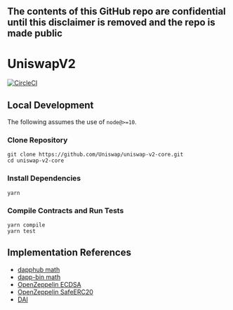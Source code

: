 
## The contents of this GitHub repo are confidential until this disclaimer is removed and the repo is made public

# UniswapV2

[![CircleCI](https://circleci.com/gh/Uniswap/uniswap-v2-core.svg?style=svg)](https://circleci.com/gh/Uniswap/uniswap-v2-core)

## Local Development

The following assumes the use of `node@>=10`.

### Clone Repository

```
git clone https://github.com/Uniswap/uniswap-v2-core.git
cd uniswap-v2-core
```

### Install Dependencies

```
yarn
```

### Compile Contracts and Run Tests

```
yarn compile
yarn test
```

## Implementation References

- [dapphub math](https://github.com/dapphub/ds-math/blob/de4576712dcf2c5152d16a04e677002d51d46e60/src/math.sol)
- [dapp-bin math](https://github.com/ethereum/dapp-bin/pull/50)
- [OpenZeppelin ECDSA](https://github.com/OpenZeppelin/openzeppelin-contracts/blob/81b1e4810761b088922dbd19a0642873ea581176/contracts/cryptography/ECDSA.sol)
- [OpenZeppelin SafeERC20](https://github.com/OpenZeppelin/openzeppelin-contracts/blob/81b1e4810761b088922dbd19a0642873ea581176/contracts/token/ERC20/SafeERC20.sol)
- [DAI](https://github.com/makerdao/dss/blob/17be7db1c663d8069308c6b78fa5c5f9d71134a3/src/dai.sol)
